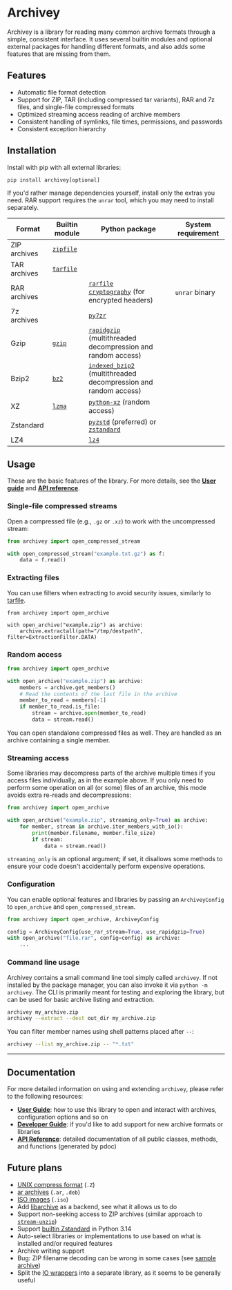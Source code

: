 # Archivey

Archivey is a library for reading many common archive formats through a simple, consistent interface. It uses several builtin modules and optional external packages for handling different formats, and also adds some features that are missing from them.

## Features

- Automatic file format detection
- Support for ZIP, TAR (including compressed tar variants), RAR and 7z files, and single-file compressed formats
- Optimized streaming access reading of archive members
- Consistent handling of symlinks, file times, permissions, and passwords
- Consistent exception hierarchy

## Installation

Install with pip with all external libraries:
```
pip install archivey[optional]
```

If you'd rather manage dependencies yourself, install only the extras you need. RAR support requires the `unrar` tool, which you may need to install separately.

| Format | Builtin module | Python package | System requirement |
| --- | --- | --- | --- |
| ZIP archives | [`zipfile`](https://docs.python.org/3/library/zipfile.html) | | |
| TAR archives | [`tarfile`](https://docs.python.org/3/library/tarfile.html) | | |
| RAR archives | | [`rarfile`](https://pypi.org/project/rarfile)<br>[`cryptography`](https://pypi.org/project/cryptography) (for encrypted headers) | `unrar` binary |
| 7z archives | | [`py7zr`](https://pypi.org/project/py7zr) | |
| Gzip | [`gzip`](https://docs.python.org/3/library/gzip.html) | [`rapidgzip`](https://pypi.org/project/rapidgzip) (multithreaded decompression and random access) | |
| Bzip2 | [`bz2`](https://docs.python.org/3/library/bz2.html) | [`indexed_bzip2`](https://pypi.org/project/indexed-bzip2) (multithreaded decompression and random access) | |
| XZ | [`lzma`](https://docs.python.org/3/library/lzma.html) | [`python-xz`](https://pypi.org/project/python-xz) (random access) | |
| Zstandard | | [`pyzstd`](https://pypi.org/project/pyzstd) (preferred) or [`zstandard`](https://pypi.org/project/zstandard) | |
| LZ4 | | [`lz4`](https://pypi.org/project/lz4) | |

## Usage

These are the basic features of the library. For more details, see the **[User guide](docs/user_guide.md)** and **[API reference](docs/api/archivey/index.html)**.

### Single-file compressed streams

Open a compressed file (e.g., `.gz` or `.xz`) to work with the uncompressed stream:

```python
from archivey import open_compressed_stream

with open_compressed_stream("example.txt.gz") as f:
    data = f.read()
```

### Extracting files

You can use filters when extracting to avoid security issues, similarly to [tarfile](https://docs.python.org/3/library/tarfile.html#extraction-filters).

```
from archivey import open_archive

with open_archive("example.zip") as archive:
    archive.extractall(path="/tmp/destpath", filter=ExtractionFilter.DATA)
```

### Random access
```python
from archivey import open_archive

with open_archive("example.zip") as archive:
    members = archive.get_members()
    # Read the contents of the last file in the archive
    member_to_read = members[-1]
    if member_to_read.is_file:
        stream = archive.open(member_to_read)
        data = stream.read()
```

You can open standalone compressed files as well. They are handled as an archive containing a single member.

### Streaming access

Some libraries may decompress parts of the archive multiple times if you access files individually, as in the example above. If you only need to perform some operation on all (or some) files of an archive, this mode avoids extra re-reads and decompressions:
```python
from archivey import open_archive

with open_archive("example.zip", streaming_only=True) as archive:
    for member, stream in archive.iter_members_with_io():
        print(member.filename, member.file_size)
        if stream:
            data = stream.read()
```

`streaming_only` is an optional argument; if set, it disallows some methods to ensure your code doesn't accidentally perform expensive operations.

### Configuration
You can enable optional features and libraries by passing an `ArchiveyConfig` to `open_archive` and `open_compressed_stream`.

```python
from archivey import open_archive, ArchiveyConfig

config = ArchiveyConfig(use_rar_stream=True, use_rapidgzip=True)
with open_archive("file.rar", config=config) as archive:
    ...
```

### Command line usage

Archivey contains a small command line tool simply called `archivey`. If not installed by the package manager, you can also invoke it via `python -m archivey`.
The CLI is primarily meant for testing and exploring the library, but can be used for basic archive listing and extraction.

```bash
archivey my_archive.zip
archivey --extract --dest out_dir my_archive.zip
```

You can filter member names using shell patterns placed after `--`:

```bash
archivey --list my_archive.zip -- "*.txt"
```

---

## Documentation

For more detailed information on using and extending `archivey`, please refer to the following resources:

*   **[User Guide](docs/user_guide.md)**: how to use this library to open and interact with archives, configuration options and so on
*   **[Developer Guide](docs/developer_guide.md)**: if you'd like to add support for new archive formats or libraries
*   **[API Reference](docs/api/archivey/index.html)**: detailed documentation of all public classes, methods, and functions (generated by pdoc)

## Future plans

*   [UNIX compress format](https://en.wikipedia.org/wiki/Compress_(software)) (`.Z`)
*   [ar archives](https://en.wikipedia.org/wiki/Ar_(Unix)) (`.ar`, `.deb`)
*   [ISO images](https://en.wikipedia.org/wiki/Optical_disc_image) (`.iso`)
*   Add [libarchive](https://pypi.org/project/libarchive/) as a backend, see what it allows us to do
*   Support non-seeking access to ZIP archives (similar approach to [`stream-unzip`](http://pypi.org/project/stream-unzip))
*   Support [builtin Zstandard](https://docs.python.org/3.14/whatsnew/3.14.html#whatsnew314-pep784) in Python 3.14
*   Auto-select libraries or implementations to use based on what is installed and/or required features
*   Archive writing support
*   Bug: ZIP filename decoding can be wrong in some cases (see [sample archive](tests/test_archives_external/encoding_infozip_jules.zip))
*   Split the [IO wrappers](src/archivey/internal/io_helpers.py) into a separate library, as it seems to be generally useful
